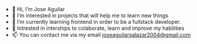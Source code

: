 - 👋 Hi, I’m Jose Aguilar
- 👀 I’m interested in projects that will help me to learn new things
- 🌱 I’m currently learning frontend in order to be a fullstack developer.
- 💞️ Intrested in interships to colaborate, learn and improve my habilities
- 📫 You can contact me via my email <joseaguilarsalazar2004@gmail.com>

<!---
Josodovo2004/Josodovo2004 is a ✨ special ✨ repository because its `README.md` (this file) appears on your GitHub profile.
You can click the Preview link to take a look at your changes.
--->
